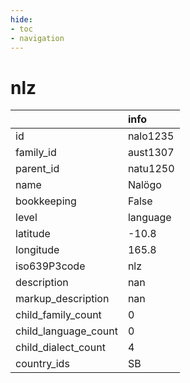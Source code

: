 ```yaml
---
hide:
- toc
- navigation
---
```

# nlz
|                      | info     |
|:---------------------|:---------|
| id                   | nalo1235 |
| family_id            | aust1307 |
| parent_id            | natu1250 |
| name                 | Nalögo   |
| bookkeeping          | False    |
| level                | language |
| latitude             | -10.8    |
| longitude            | 165.8    |
| iso639P3code         | nlz      |
| description          | nan      |
| markup_description   | nan      |
| child_family_count   | 0        |
| child_language_count | 0        |
| child_dialect_count  | 4        |
| country_ids          | SB       |
